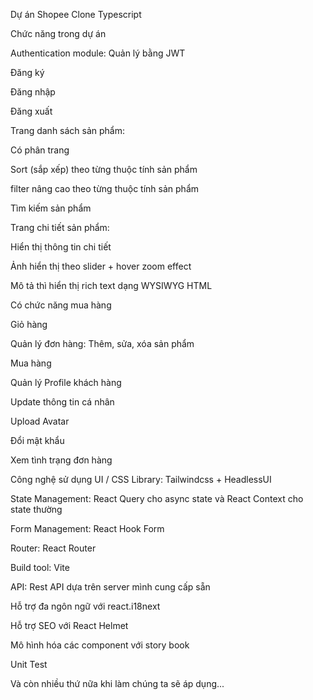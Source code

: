 Dự án Shopee Clone Typescript

Chức năng trong dự án

Authentication module: Quản lý bằng JWT

Đăng ký

Đăng nhập

Đăng xuất

Trang danh sách sản phẩm:

Có phân trang

Sort (sắp xếp) theo từng thuộc tính sản phẩm

filter nâng cao theo từng thuộc tính sản phẩm

Tìm kiếm sản phẩm

Trang chi tiết sản phẩm:

Hiển thị thông tin chi tiết

Ảnh hiển thị theo slider + hover zoom effect

Mô tả thì hiển thị rich text dạng WYSIWYG HTML

Có chức năng mua hàng

Giỏ hàng

Quản lý đơn hàng: Thêm, sửa, xóa sản phẩm

Mua hàng

Quản lý Profile khách hàng

Update thông tin cá nhân

Upload Avatar

Đổi mật khẩu

Xem tình trạng đơn hàng

Công nghệ sử dụng
UI / CSS Library: Tailwindcss + HeadlessUI

State Management: React Query cho async state và React Context cho state thường

Form Management: React Hook Form

Router: React Router

Build tool: Vite

API: Rest API dựa trên server mình cung cấp sẵn

Hỗ trợ đa ngôn ngữ với react.i18next

Hỗ trợ SEO với React Helmet

Mô hình hóa các component với story book

Unit Test

Và còn nhiều thứ nữa khi làm chúng ta sẽ áp dụng...
